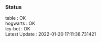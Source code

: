 ### Status


table : OK  
hogwarts : OK  
icy-bot : OK  
Latest Update : 2022-01-20 17:11:38.731421
